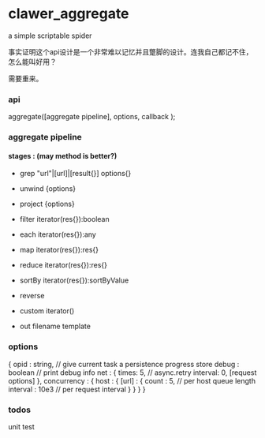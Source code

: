 clawer_aggregate
==================================

a simple scriptable spider 

事实证明这个api设计是一个非常难以记忆并且蹩脚的设计。连我自己都记不住，怎么能叫好用？

需要重来。


### api

aggregate([aggregate pipeline], options, callback );

### aggregate pipeline

#### stages : (may method is better?)

* grep "url"|[url]|[result{}] options{}

* unwind {options}

* project {options}

* filter iterator(res{}):boolean
* each iterator(res{}):any
* map iterator(res{}):res{}
* reduce iterator(res{}):res{}
* sortBy iterator(res{}):sortByValue
* reverse

* custom iterator()

* out filename template

### options
{
  opid  : string,        // give current task a persistence progress store
  debug : boolean        // print debug info
  net   : {
    times: 5,            // async.retry
    interval: 0,
    [request options]
  },
  concurrency : {
    host  : {
      [url] : {
        count    : 5,    // per host queue length
        interval : 10e3  // per request interval
      }
    }
  }
}

### todos
unit test
